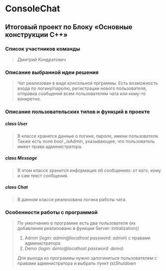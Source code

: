 # ConsoleChat
## Итоговый проект по Блоку «Основные конструкции C++» 

### Список участников команды
> Дмитрий Кондратович
### Описание выбранной идеи решения
> Чат реализован в виде консольной прграммы. Есть возможность входа по логину/паролю, регистрации нового пользователя, 
> отправка сообщений всем пользователям чата или кому-то конкретно.
### Описание пользовательских типов и функций в проекте
##### class User
> В классе хранятся данные о логине, пароле, имени пользователя. Также есть поле _bool_ _\_isAdmin_, указывающее, что пользователь имеет права администратора.

##### class Message
> В этом классе хранится информация об сообщениях: от кого, кому и сам текст сообщения.
##### class Chat
> В данном классе реализована логика работы чата.

### Особенности работы с программой
> По умолчанию в программе есть два пользователя (их добавление реализовано в функции Server::initialization()
> 1. Admin (_login:_ _admin@localhost_ _password:_ _admin_) с правами администратора
> 2. Demo (_login:_ _demo@localhost_ _password:_ _demo_)
>
> Для выхода из программы нужно залогиниться пользователем с правами администратора и выбрать пункт _(s)Shutdown_